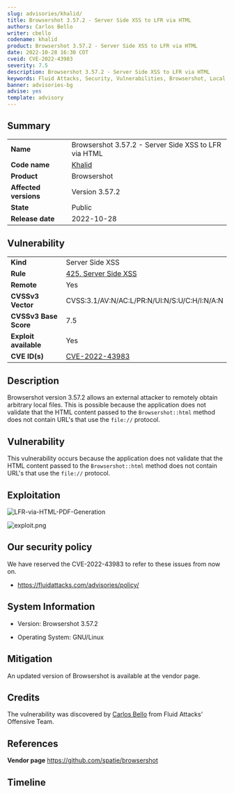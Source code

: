 ```yaml
---
slug: advisories/khalid/
title: Browsershot 3.57.2 - Server Side XSS to LFR via HTML
authors: Carlos Bello
writer: cbello
codename: khalid
product: Browsershot 3.57.2 - Server Side XSS to LFR via HTML
date: 2022-10-28 16:30 COT
cveid: CVE-2022-43983
severity: 7.5
description: Browsershot 3.57.2 - Server Side XSS to LFR via HTML
keywords: Fluid Attacks, Security, Vulnerabilities, Browsershot, Local File Read, XSS, LFR, PDF Generation
banner: advisories-bg
advise: yes
template: advisory
---
```


## Summary

|                       |                                                                                                                     |
| --------------------- | --------------------------------------------------------------------------------------------------------------------|
| **Name**              | Browsershot 3.57.2 - Server Side XSS to LFR via HTML                                                                |
| **Code name**         | [Khalid](https://en.wikipedia.org/wiki/Khalid_(singer))                                                             |
| **Product**           | Browsershot                                                                                                         |
| **Affected versions** | Version 3.57.2                                                                                                      |
| **State**             | Public                                                                                                              |
| **Release date**      | 2022-10-28                                                                                                          |

## Vulnerability

|                       |                                                                                                                             |
| --------------------- | ----------------------------------------------------------------------------------------------------------------------------|
| **Kind**              | Server Side XSS                                                                                                             |
| **Rule**              | [425. Server Side XSS](https://docs.fluidattacks.com/criteria/vulnerabilities/425)                                          |
| **Remote**            | Yes                                                                                                                         |
| **CVSSv3 Vector**     | CVSS:3.1/AV:N/AC:L/PR:N/UI:N/S:U/C:H/I:N/A:N                                                                                |
| **CVSSv3 Base Score** | 7.5                                                                                                                         |
| **Exploit available** | Yes                                                                                                                         |
| **CVE ID(s)**         | [CVE-2022-43983](https://cve.mitre.org/cgi-bin/cvename.cgi?name=CVE-2022-43983)                                             |

## Description

Browsershot version 3.57.2 allows an external attacker to remotely
obtain arbitrary local files. This is possible because the application
does not validate that the HTML content passed to the `Browsershot::html`
method does not contain URL's that use the `file://` protocol.

## Vulnerability

This vulnerability occurs because the application does not validate that
the HTML content passed to the `Browsershot::html` method does not contain
URL's that use the `file://` protocol.

## Exploitation

![LFR-via-HTML-PDF-Generation](https://user-images.githubusercontent.com/51862990/198731809-cbafe32d-f73e-485e-8b79-a67447156e63.gif)

![exploit.png](https://user-images.githubusercontent.com/51862990/198731504-364cc6fc-a59f-412a-aee6-1321ffb44ea6.png)

## Our security policy

We have reserved the CVE-2022-43983 to refer to these issues from now on.

* https://fluidattacks.com/advisories/policy/

## System Information

* Version: Browsershot 3.57.2

* Operating System: GNU/Linux

## Mitigation

An updated version of Browsershot is available at the vendor page.

## Credits

The vulnerability was discovered by [Carlos
Bello](https://www.linkedin.com/in/carlos-andres-bello) from Fluid Attacks'
Offensive Team.

## References

**Vendor page** <https://github.com/spatie/browsershot>

## Timeline

<time-lapse
  discovered="2022-10-25"
  contacted="2022-10-25"
  replied="2022-10-25"
  confirmed="2022-10-25"
  patched="2022-10-25"
  disclosure="2022-10-28">
</time-lapse>

